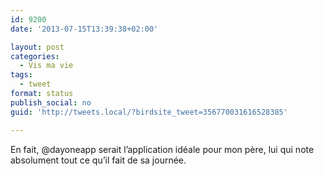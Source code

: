 ```yaml
---
id: 9200
date: '2013-07-15T13:39:38+02:00'

layout: post
categories:
  - Vis ma vie
tags:
  - tweet
format: status
publish_social: no
guid: 'http://tweets.local/?birdsite_tweet=356770031616528385'

---
```


En fait, @dayoneapp serait l’application idéale pour mon père, lui qui note absolument tout ce qu’il fait de sa journée.
